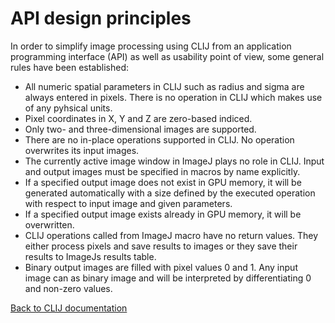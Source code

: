 # API design principles

In order to simplify image processing using CLIJ from an application programming interface (API) as well as usability point of view, some general rules have been established:

* All numeric spatial parameters in CLIJ such as radius and sigma are always entered in pixels. There is no operation in CLIJ which makes use of any pyhsical units.
* Pixel coordinates in X, Y and Z are zero-based indiced.
* Only two- and three-dimensional images are supported.
* There are no in-place operations supported in CLIJ. No operation overwrites its input images.
* The currently active image window in ImageJ plays no role in CLIJ. Input and output images must be specified in macros by name explicitly.
* If a specified output image does not exist in GPU memory, it will be generated automatically with a size defined by the executed operation with respect to input image and given parameters.
* If a specified output image exists already in GPU memory, it will be overwritten.
* CLIJ operations called from ImageJ macro have no return values. They either process pixels and save results to images or they save their results to ImageJs results table.
* Binary output images are filled with pixel values 0 and 1. Any input image can as binary image and will be interpreted by differentiating 0 and non-zero values.

[Back to CLIJ documentation](https://clij.github.io/clij-docs/)


